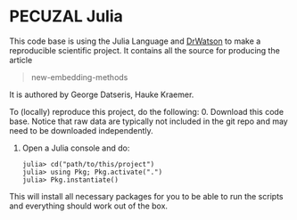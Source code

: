 # PECUZAL Julia

This code base is using the Julia Language and [DrWatson](https://juliadynamics.github.io/DrWatson.jl/stable/) to make a reproducible scientific project. It contains all the source
for producing the article

> new-embedding-methods

It is authored by George Datseris, Hauke Kraemer.

To (locally) reproduce this project, do the following:
0. Download this code base. Notice that raw data are typically not included in the
   git repo and may need to be downloaded independently.
1. Open a Julia console and do:
   ```
   julia> cd("path/to/this/project")
   julia> using Pkg; Pkg.activate(".")
   julia> Pkg.instantiate()
   ```

This will install all necessary packages for you to be able to run the scripts and
everything should work out of the box.
